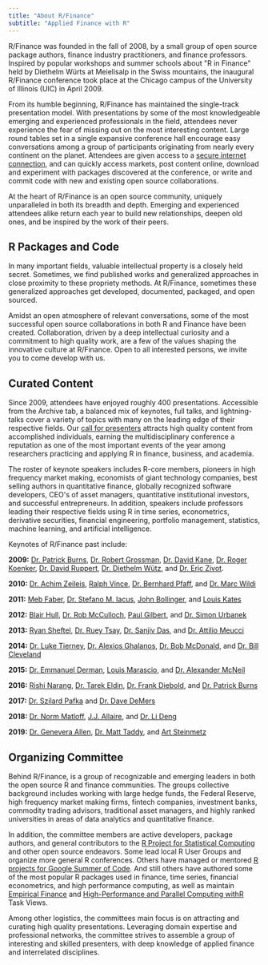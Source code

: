 ```yaml
---
title: "About R/Finance"
subtitle: "Applied Finance with R"
---
```


R/Finance was founded in the fall of 2008, by a small group of open source 
package authors, finance industry practitioners, and finance professors. 
Inspired by popular workshops and summer schools about "R in Finance" held by 
Diethelm W&uuml;rts at Meielisalp in the Swiss mountains, the inaugural R/Finance 
conference took place at the Chicago campus of the University of Illinois (UIC) 
in April 2009. 

From its humble beginning, R/Finance has maintained the single-track 
presentation model. With presentations by some of the most knowledgeable 
emerging and experienced professionals in the field, attendees never experience 
the fear of missing out on the most interesting content. Large round tables set 
in a single expansive conference hall encourage easy conversations among a group 
of participants originating from nearly every continent on the planet. Attendees
are given access to a [secure internet connection](https://accc.uic.edu/services/infrastructure/network/wireless/), 
and can quickly access markets, post content online, download and experiment 
with packages discovered at the conference, or write and commit code with new 
and existing open source collaborations.

At the heart of R/Finance is an open source community, uniquely unparalleled in 
both its breadth and depth. Emerging and experienced attendees alike return each 
year to build new relationships, deepen old ones, and be inspired by the
work of their peers. 

## R Packages and Code

In many important fields, valuable intellectual property is a closely held 
secret. Sometimes, we find published works and generalized approaches in close
proximity to these propriety methods. At R/Finance, sometimes these generalized 
approaches get developed, documented, packaged, and open sourced. 

Amidst an open atmosphere of relevant conversations, some of the most 
successful open source collaborations in both R and Finance have been 
created. Collaboration, driven by a deep intellectual curiosity and a commitment 
to high quality work, are a few of the values shaping the innovative culture at 
R/Finance. Open to all interested persons, we invite you to come develop with us.

## Curated Content  

Since 2009, attendees have enjoyed roughly 400 presentations. Accessible from 
the Archive tab, a balanced mix of keynotes, full talks, and lightning-talks 
cover a variety of topics with many on the leading edge of their respective 
fields. Our [call for presenters](https://www.rinfinance.com/cfp/) attracts high 
quality content from accomplished individuals, earning the multidisciplinary 
conference a reputation as one of the most important events of the year among 
researchers practicing and applying R in finance, business, and academia.

The roster of keynote speakers includes R-core members, pioneers in high 
frequency market making, economists of giant technology companies, best 
selling authors in quantitative finance, globally recognized software 
developers, CEO's of asset managers, quantitative institutional investors, 
and successful entrepreneurs. In addition, speakers include professors leading 
their respective fields using R in time series, econometrics, derivative 
securities, financial engineering, portfolio management, statistics, machine 
learning, and artificial intelligence.

Keynotes of R/Finance past include:

**2009:** [Dr. Patrick Burns](https://www.burns-stat.com/about-burns-statistics/), 
[Dr. Robert Grossman](http://rgrossman.com/about.html), 
[Dr. David Kane](https://www.davidkane.info/), 
[Dr. Roger Koenker](http://www.econ.uiuc.edu/~roger/), 
[Dr. David Ruppert](https://people.orie.cornell.edu/davidr/), 
[Dr. Diethelm W&uuml;tz](https://comp.phys.ethz.ch/news-and-events/nc/2016/08/in-memoriam-diethelm-wuertz.html), 
and [Dr. Eric Zivot](https://faculty.washington.edu/ezivot/). 

**2010:** [Dr. Achim Zeileis](https://eeecon.uibk.ac.at/~zeileis/), 
[Ralph Vince](https://ralphvince.com/), 
[Dr. Bernhard Pfaff](https://www.linkedin.com/in/bernhard-pfaff-8337229/), 
and [Dr. Marc Wildi](https://www.zhaw.ch/en/about-us/person/wlmr/) 

**2011:** [Meb Faber](https://mebfaber.com/about/), 
[Dr. Stefano M. Iacus](https://datasciencelab.unimi.it/index.php/about-us/stefano-iacus/), 
[John Bollinger](https://www.bollingerbands.com/about-us), 
and [Louis Kates](https://www.researchgate.net/scientific-contributions/2020132547_Louis_Kates) 

**2012:** [Blair Hull](https://www.linkedin.com/in/blairhull/), 
[Dr. Rob McCulloch](https://stat.cornell.edu/cornell-day-statistics-2018/rob-mcculloch), 
[Paul Gilbert](https://www.rdocumentation.org/collaborators/name/Paul%20Gilbert), 
and [Dr. Simon Urbanek](https://urbanek.info/)

**2013:** [Ryan Sheftel](https://www.linkedin.com/in/ryansheftel/), 
[Dr. Ruey Tsay](https://www.chicagobooth.edu/faculty/directory/t/ruey-s-tsay), 
[Dr. Sanjiv Das](https://srdas.github.io/), 
and [Dr. Attilio Meucci](https://www.linkedin.com/in/attilio-meucci-72580013/)

**2014:** [Dr. Luke Tierney](https://stat.uiowa.edu/people/luke-tierney), 
[Dr. Alexios Ghalanos](https://www.linkedin.com/in/alexios-galanos-64309165/), 
[Dr. Bob McDonald](https://www.kellogg.northwestern.edu/faculty/directory/mcdonald_robert.aspx), 
and [Dr. Bill Cleveland](https://www.stat.purdue.edu/~wsc/)  

**2015:** [Dr. Emmanuel Derman](https://ieor.columbia.edu/faculty/emanuel-derman), 
[Louis Marascio](https://www.linkedin.com/in/louismarascio/), 
and [Dr. Alexander McNeil](https://www.qrmtutorial.org/8-about/35-alexander-j-mcneil)

**2016:** [Rishi Narang](https://www.thequantbook.com/about-the-author.html),
[Dr. Tarek Eldin](https://www.geodecapital.com/firm/team/investment-leadership), 
[Dr. Frank Diebold](https://fnce.wharton.upenn.edu/profile/fdiebold/), 
and [Dr. Patrick Burns](https://www.burns-stat.com/about-burns-statistics/)  

**2017:** [Dr. Szilard Pafka](https://www.linkedin.com/in/szilard/) 
and [Dr. Dave DeMers](https://www.linkedin.com/in/david-demers-3093a/)

**2018:** [Dr. Norm Matloff](https://faculty.engineering.ucdavis.edu/matloff/), 
[J.J. Allaire](https://www.linkedin.com/in/jjallaire/), 
and [Dr. Li Deng](https://www.ece.uw.edu/people/li-deng/)

**2019:** [Dr. Genevera Allen](https://eceweb.rice.edu/people/genevera-allen),
[Dr. Matt Taddy](https://www.linkedin.com/in/matt-taddy-433078137/), 
and [Art Steinmetz](https://www.linkedin.com/in/asteinmetz/) 


## Organizing Committee 

Behind R/Finance, is a group of recognizable and emerging leaders in both the 
open source R and finance communities. The groups collective background includes 
working with large hedge funds, the Federal Reserve, high frequency market 
making firms, fintech companies, investment banks, commodity 
trading advisors, traditional asset managers, and highly ranked 
universities in areas of data analytics and quantitative finance.

In addition, the committee members are active developers, package authors, and
general contributors to the 
[R Project for Statistical Computing](https://www.r-project.org/) and other open 
source endeavors. Some lead local R User Groups and organize more general R 
conferences. Others have managed or mentored 
[R projects for Google Summer of Code](https://github.com/rstats-gsoc/). And 
still others have authored some of the most popular R packages used in finance, 
time series, financial econometrics, and high performance computing, as well as 
maintain [Empirical Finance](https://cran.r-project.org/web/views/Finance.html)
and [High-Performance and Parallel Computing withR](https://cran.r-project.org/web/views/HighPerformanceComputing.html) 
Task Views.

Among other logistics, the committees main focus is on attracting and curating 
high quality presentations. Leveraging domain expertise and professional 
networks, the committee strives to assemble a group of interesting and skilled 
presenters, with deep knowledge of applied finance and interrelated disciplines.

